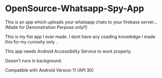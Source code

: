 # OpenSource-Whatsapp-Spy-App
This is an app which uploads your whatsapp chats to your firebase server... (Made for Demonstration Perpose only!!)

This is my fist app I ever made. I dont have any coading knowledge I made this for my curiosity only .

This app needs Android Accessibility Service to work properly.

Doesn't runs in background.

Compatible with Android Version 11 (API 30)

